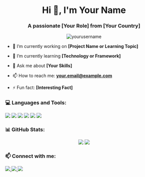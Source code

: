 <!-- Header -->
<h1 align="center">Hi 👋, I'm Your Name</h1>
<h3 align="center">A passionate [Your Role] from [Your Country]</h3>

<!-- Badges -->
<p align="center">
  <img src="https://komarev.com/ghpvc/?username=yourusername&label=Profile%20views&color=0e75b6&style=flat" alt="yourusername" />
</p>

<!-- Intro -->
- 🔭 I’m currently working on **[Project Name or Learning Topic]**

- 🌱 I’m currently learning **[Technology or Framework]**

- 💬 Ask me about **[Your Skills]**

- 📫 How to reach me: **your.email@example.com**

- ⚡ Fun fact: **[Interesting Fact]**

<!-- Skills -->
<h3>💻 Languages and Tools:</h3>

<p>
  <img src="https://img.shields.io/badge/Python-3776AB?style=flat&logo=python&logoColor=white" />
  <img src="https://img.shields.io/badge/JavaScript-F7DF1E?style=flat&logo=javascript&logoColor=black" />
  <img src="https://img.shields.io/badge/React-20232A?style=flat&logo=react&logoColor=61DAFB" />
  <img src="https://img.shields.io/badge/Node.js-43853D?style=flat&logo=node.js&logoColor=white" />
  <img src="https://img.shields.io/badge/Git-F05032?style=flat&logo=git&logoColor=white" />
  <img src="https://img.shields.io/badge/GitHub-181717?style=flat&logo=github&logoColor=white" />
  <!-- Add more tools as needed -->
</p>

<!-- GitHub Stats -->
<h3>📊 GitHub Stats:</h3>

<p align="center">
  <img src="https://github-readme-stats.vercel.app/api?username=yourusername&show_icons=true&theme=radical" />
  <img src="https://github-readme-stats.vercel.app/api/top-langs/?username=yourusername&layout=compact&theme=radical" />
</p>

<!-- Connect -->
<h3>📫 Connect with me:</h3>

<p>
  <a href="https://www.linkedin.com/in/yourprofile/" target="_blank">
    <img src="https://img.shields.io/badge/LinkedIn-blue?style=flat&logo=linkedin&logoColor=white" />
  </a>
  <a href="mailto:your.email@example.com">
    <img src="https://img.shields.io/badge/Gmail-D14836?style=flat&logo=gmail&logoColor=white" />
  </a>
  <a href="https://twitter.com/yourprofile">
    <img src="https://img.shields.io/badge/Twitter-1DA1F2?style=flat&logo=twitter&logoColor=white" />
  </a>
</p>
